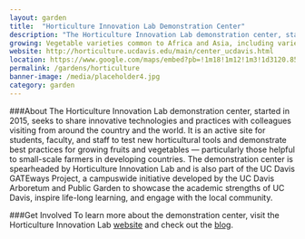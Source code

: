 ```yaml
---
layout: garden
title:  "Horticulture Innovation Lab Demonstration Center"
description: "The Horticulture Innovation Lab demonstration center, started in 2015, seeks to share innovative technologies and practices with colleagues visiting from around the country and the world."
growing: Vegetable varieties common to Africa and Asia, including varieties of amaranth, spider plant, nightshade, nakati, moringa, jutemallow, spinach, pumpkin, cucumber, beans, and more
website: http://horticulture.ucdavis.edu/main/center_ucdavis.html
location: https://www.google.com/maps/embed?pb=!1m18!1m12!1m3!1d3120.8596131562144!2d-121.74941868461072!3d38.5370041757114!2m3!1f0!2f0!3f0!3m2!1i1024!2i768!4f13.1!3m3!1m2!1s0x0%3A0x0!2zMzjCsDMyJzEzLjIiTiAxMjHCsDQ0JzUwLjAiVw!5e0!3m2!1sen!2sus!4v1459360370916
permalink: /gardens/horticulture
banner-image: /media/placeholder4.jpg
category: garden
---
```


###About
The Horticulture Innovation Lab demonstration center, started in 2015, seeks to share innovative technologies and practices with colleagues visiting from around the country and the world. It is an active site for students, faculty, and staff to test new horticultural tools and demonstrate best practices for growing fruits and vegetables — particularly those helpful to small-scale farmers in developing countries. The demonstration center is spearheaded by Horticulture Innovation Lab and is also part of the UC Davis GATEways Project, a campuswide initiative developed by the UC Davis Arboretum and Public Garden to showcase the academic strengths of UC Davis, inspire life-long learning, and engage with the local community.

###Get Involved
To learn more about the demonstration center, visit the Horticulture Innovation Lab [website](http://horticulture.ucdavis.edu/main/center_ucdavis.html) and check out the [blog](http://blog.horticulture.ucdavis.edu/2015/06/our-newest-center-here-at-uc-davis/).

